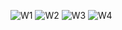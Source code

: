 ![W1](https://github.com/cremegon/wridden/assets/116914360/6ec4b1ab-bed0-46c4-9dd0-aa16ff4b76f9.jpg)
![W2](https://github.com/cremegon/wridden/assets/116914360/25ec6ff8-b705-4cdd-8b52-09f86c49c4ca.jpg)
![W3](https://github.com/cremegon/wridden/assets/116914360/200a72ed-b9a3-44b2-8025-64696c690acd.jpg)
![W4](https://github.com/cremegon/wridden/assets/116914360/9f9e99ed-42e4-4bec-97fc-91a9bf87385b.jpg)
